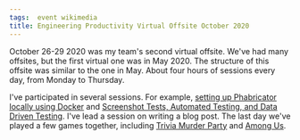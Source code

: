 ```yaml
---
tags:  event wikimedia
title: Engineering Productivity Virtual Offsite October 2020
---
```

October 26-29 2020 was my team's second virtual offsite. We've had many offsites, but the first virtual one was in May 2020. The structure of this offsite was similar to the one in May. About four hours of sessions every day, from Monday to Thursday.

I've participated in several sessions. For example, [setting up Phabricator locally using Docker](https://phabricator.wikimedia.org/phame/post/view/214/spin_up_a_basic_local_phabricator_instance_with_docker/) and [Screenshot Tests, Automated Testing, and Data Driven Testing](https://phabricator.wikimedia.org/T266622). I've lead a session on writing a blog post. The last day we've played a few games together, including [Trivia Murder Party](https://www.jackboxgames.com/trivia-murder-party/) and [Among Us](https://en.wikipedia.org/wiki/Among_Us).